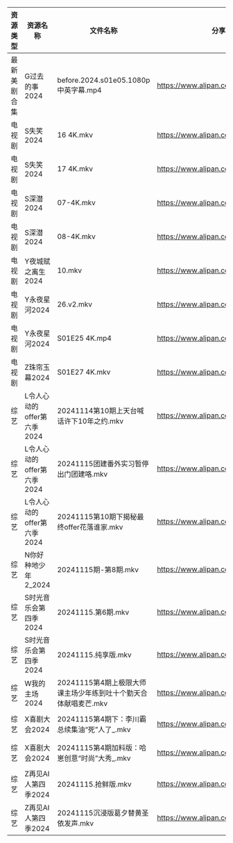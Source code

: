 | 资源类型   | 资源名称               | 文件名称                                   | 分享链接                                 | 更新时间                |
| ------ | ------------------ | -------------------------------------- | ------------------------------------ | ------------------- |
| 最新美剧合集 | G过去的事2024          | before.2024.s01e05.1080p中英字幕.mp4       | https://www.alipan.com/s/bz2KqfLQeN3 | 2024-11-15 14:05:22 |
| 电视剧    | S失笑2024            | 16 4K.mkv                              | https://www.alipan.com/s/n8BpKswATcQ | 2024-11-15 19:05:57 |
| 电视剧    | S失笑2024            | 17 4K.mkv                              | https://www.alipan.com/s/n8BpKswATcQ | 2024-11-15 19:05:57 |
| 电视剧    | S深潜2024            | 07-4K.mkv                              | https://www.alipan.com/s/mKzzNt5BcAW | 2024-11-15 18:06:32 |
| 电视剧    | S深潜2024            | 08-4K.mkv                              | https://www.alipan.com/s/mKzzNt5BcAW | 2024-11-15 18:06:32 |
| 电视剧    | Y夜城赋之离生2024        | 10.mkv                                 | https://www.alipan.com/s/HRrmF6pzTLL | 2024-11-15 19:06:21 |
| 电视剧    | Y永夜星河2024          | 26.v2.mkv                              | https://www.alipan.com/s/torupuzCfzz | 2024-11-15 20:06:28 |
| 电视剧    | Y永夜星河2024          | S01E25 4K.mp4                          | https://www.alipan.com/s/torupuzCfzz | 2024-11-15 20:06:28 |
| 电视剧    | Z珠帘玉幕2024          | S01E27 4K.mkv                          | https://www.alipan.com/s/9Taskj8gkML | 2024-11-15 14:06:37 |
| 综艺     | L令人心动的offer第六季2024 | 20241114第10期上天台喊话许下10年之约.mkv           | https://www.alipan.com/s/wF4mBRf7vAS | 2024-11-15 19:06:57 |
| 综艺     | L令人心动的offer第六季2024 | 20241115团建番外实习暂停出门团建咯.mkv              | https://www.alipan.com/s/wF4mBRf7vAS | 2024-11-15 19:06:56 |
| 综艺     | L令人心动的offer第六季2024 | 20241115第10期下揭秘最终offer花落谁家.mkv         | https://www.alipan.com/s/wF4mBRf7vAS | 2024-11-15 20:07:23 |
| 综艺     | N你好种地少年2_2024      | 20241115期-第8期.mkv                      | https://www.alipan.com/s/nwJWTb1ZcKF | 2024-11-15 20:07:45 |
| 综艺     | S时光音乐会第四季2024      | 20241115.第6期.mkv                       | https://www.alipan.com/s/JiNiXNR4dny | 2024-11-15 14:07:34 |
| 综艺     | S时光音乐会第四季2024      | 20241115.纯享版.mkv                       | https://www.alipan.com/s/JiNiXNR4dny | 2024-11-15 14:07:34 |
| 综艺     | W我的主场2024          | 20241115第4期上极限大师课主场少年练到吐十个勤天合体献唱麦芒.mkv | https://www.alipan.com/s/KLxaNppeykr | 2024-11-15 14:07:58 |
| 综艺     | X喜剧大会2024          | 20241115第4期下：李川霸总续集油“死”人了_.mkv         | https://www.alipan.com/s/8jUhk6MYVuh | 2024-11-15 14:08:06 |
| 综艺     | X喜剧大会2024          | 20241115第4期加料版：哈崽创意“时尚”大秀_.mkv         | https://www.alipan.com/s/8jUhk6MYVuh | 2024-11-15 14:08:05 |
| 综艺     | Z再见AI人第四季2024      | 20241115.抢鲜版.mkv                       | https://www.alipan.com/s/x547zMqipVp | 2024-11-15 14:08:21 |
| 综艺     | Z再见AI人第四季2024      | 20241115沉浸版葛夕替黄圣依发声.mkv                | https://www.alipan.com/s/x547zMqipVp | 2024-11-15 14:08:21 |
